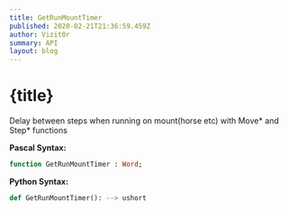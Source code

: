 ```yaml
---
title: GetRunMountTimer
published: 2020-02-21T21:36:59.459Z
author: Vizit0r
summary: API
layout: blog
---
```


# {title}

Delay between steps when running on mount(horse etc) with Move* and Step* functions

**Pascal Syntax:**

```pascal
function GetRunMountTimer : Word;
```

**Python Syntax:**
```python
def GetRunMountTimer(): --> ushort
```
